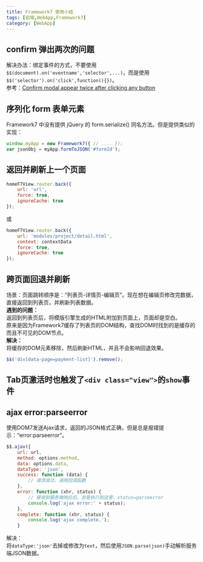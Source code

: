 ```yaml
---
title: Framework7 使用小结
tags: [前端,WebApp,Framework7]
category: [WebApp]
---
```


## confirm 弹出两次的问题  
解决办法：绑定事件的方式，不要使用 `$$(document).on('eventname','selector',...)`，而是使用`$$('selector').on('click',function(){})`。   
参考：[Confirm modal appear twice after clicking any button](https://github.com/nolimits4web/Framework7/issues/1328)

## 序列化 form 表单元素  
Framework7 中没有提供 jQuery 的 form.serialize() 同名方法。但是提供类似的实现：  
``` javascript
window.myApp = new Framework7({ // .... });
var jsonObj = myApp.formToJSON('#formId');
```

<!--more-->

## 返回并刷新上一个页面
``` javascript
homeF7View.router.back({
    url: 'url',
    force: true,
    ignoreCache: true
});
```
或
``` javascript
homeF7View.router.back({
    url: 'modules/project/detail.html',
    context: contextData
    force: true,
    ignoreCache: true
});
```

## 跨页面回退并刷新
场景：页面跳转顺序是：“列表页-详情页-编辑页”。现在想在编辑页修改完数据，直接返回到列表页，并刷新列表数据。  
**遇到的问题：**   
返回到列表页后，将模版引擎生成的HTML附加到页面上，页面却是空白。  
原来是因为Framework7缓存了列表页的DOM结构，查找DOM时找到的是缓存的而且不可见的DOM节点。  
**解决：**   
将缓存的DOM元素移除，然后刷新HTML，并且不会影响回退效果。
```javascript
$$('div[data-page=payment-list]').remove();
```

## Tab页激活时也触发了`<div class="view">`的`show`事件


## ajax error:parseerror
使用DOM7发送Ajax请求，返回的JSON格式正确，但是总是报错提示：“error:parseerror”。
``` javascript
$$.ajax({
    url: url,
    method: options.method,
    data: options.data,
    dataType: 'json',
    success: function (data) {
        // 请求成功，调用回调函数
    },
    error: function (xhr, status) {
        // 接收到服务端响应后，总是执行到这里，status=parseerror
        console.log('ajax error:' + status);
    },
    complete: function (xhr, status) {
        console.log('ajax complete.');
    }
```
解决：  
将`dataType:'json'`去掉或修改为`text`，然后使用`JSON.parse(json)`手动解析服务端JSON数据。